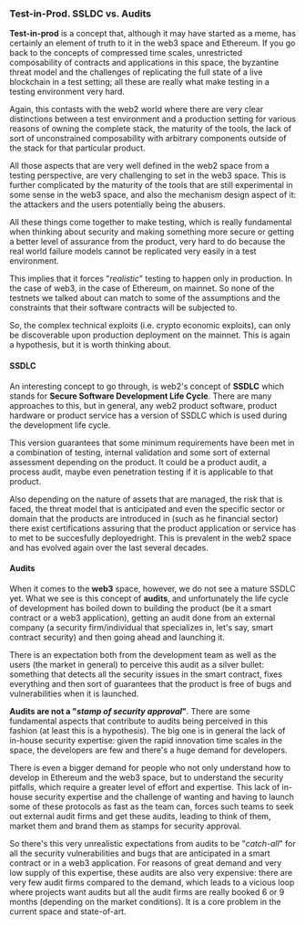 ### Test-in-Prod. SSLDC vs. Audits

**Test-in-prod** is a concept that, although it may have started as a meme, has certainly an element of truth to it in the web3 space and Ethereum. If you go back to the concepts of compressed time scales, unrestricted composability of contracts and applications in this space, the byzantine threat model and the challenges of replicating the full state of a live blockchain in a test setting; all these are really what make testing in a testing environment very hard.

Again, this contasts with the web2 world where there are very clear distinctions between a test environment and a production setting for various reasons of owning the complete stack, the maturity of the tools, the lack of sort of unconstrained composability with arbitrary components outside of the stack for that particular product.

All those aspects that are very well defined in the web2 space from a testing perspective, are very challenging to set in the web3 space. This is further complicated by the maturity of the tools that are still experimental in some sense in the web3 space, and also the mechanism design aspect of it: the attackers and the users potentially being the abusers.

All these things come together to make testing, which is really fundamental when thinking about security and making something more secure or getting a better level of assurance from the product, very hard to do because the real world failure models cannot be replicated very easily in a test environment.

This implies that it forces "_realistic_" testing to happen only in production. In the case of web3, in the case of Ethereum, on mainnet. So none of the testnets we talked about can match to some of the assumptions and the constraints that their software contracts will be subjected to.

So, the complex technical exploits (i.e. crypto economic exploits), can only be discoverable upon production deployment on the mainnet. This is again a hypothesis, but it is worth thinking about.

#### SSDLC

An interesting concept to go through, is web2's concept of **SSDLC** which stands for **Secure Software Development Life Cycle**. There are many approaches to this, but in general, any web2 product software, product hardware or product service has a version of SSDLC which is used during the development life cycle.

This version guarantees that some minimum requirements have been met in a combination of testing, internal validation and some sort of external assessment depending on the product. It could be a product audit, a process audit, maybe even penetration testing if it is applicable to that product.

Also depending on the nature of assets that are managed, the risk that is faced, the threat model that is anticipated and even the specific sector or domain that the products are introduced in (such as he financial sector) there exist certifications assuring that the product application or service has to met to be succesfully deployedright. This is prevalent in the web2 space and has evolved again over the last several decades.

#### Audits

When it comes to the **web3** space, however, we do not see a mature SSDLC yet. What we see is this concept of **audits**, and unfortunately the life cycle of development has boiled down to building the product (be it a smart contract or a web3 application), getting an audit done from an external company (a security firm/individual that specializes in, let's say, smart contract security) and then going ahead and launching it.

There is an expectation both from the development team as well as the users (the market in general) to perceive this audit as a silver bullet: something that detects all the security issues in the smart contract, fixes everything and then sort of guarantees that the product is free of bugs and vulnerabilities when it is launched.

**Audits are not a "_stamp of security approval_"**. There are some fundamental aspects that contribute to audits being perceived in this fashion (at least this is a hypothesis). The big one is in general the lack of in-house security expertise: given the rapid innovation time scales in the space, the developers are few and there's a huge demand for developers.

There is even a bigger demand for people who not only understand how to develop in Ethereum and the web3 space, but to understand the security pitfalls, which require a greater level of effort and expertise. This lack of in-house security expertise and the challenge of wanting and having to launch some of these protocols as fast as the team can, forces such teams to seek out external audit firms and get these audits, leading to think of them, market them and brand them as stamps for security approval.

So there's this very unrealistic expectations from audits to be "_catch-all_" for all the security vulnerabilities and bugs that are anticipated in a smart contract or in a web3 application. For reasons of great demand and very low supply of this expertise, these audits are also very expensive: there are very few audit firms compared to the demand, which leads to a vicious loop where projects want audits but all the audit firms are really booked 6 or 9 months (depending on the market conditions). It is a core problem in the current space and state-of-art.